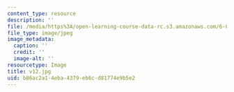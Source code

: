 ```yaml
---
content_type: resource
description: ''
file: /media/https%3A/open-learning-course-data-rc.s3.amazonaws.com/6-004-computation-structures-spring-2017/b86ac2a14eba4379eb6cd81774e9b5e2_v12.jpg
file_type: image/jpeg
image_metadata:
  caption: ''
  credit: ''
  image-alt: ''
resourcetype: Image
title: v12.jpg
uid: b86ac2a1-4eba-4379-eb6c-d81774e9b5e2
---
```

